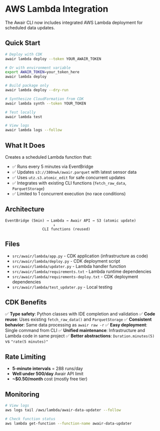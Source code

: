 # AWS Lambda Integration

The Awair CLI now includes integrated AWS Lambda deployment for scheduled data updates.

## Quick Start

```bash
# Deploy with CDK
awair lambda deploy --token YOUR_AWAIR_TOKEN

# Or with environment variable
export AWAIR_TOKEN=your_token_here
awair lambda deploy

# Build package only
awair lambda deploy --dry-run

# Synthesize CloudFormation from CDK
awair lambda synth --token YOUR_TOKEN

# Test locally
awair lambda test

# View logs
awair lambda logs --follow
```

## What It Does

Creates a scheduled Lambda function that:
- ✅ Runs every 5 minutes via EventBridge
- ✅ Updates `s3://380nwk/awair.parquet` with latest sensor data
- ✅ Uses `utz.s3.atomic_edit` for safe concurrent updates
- ✅ Integrates with existing CLI functions (`fetch_raw_data`, `ParquetStorage`)
- ✅ Limited to 1 concurrent execution (no race conditions)

## Architecture

```
EventBridge (5min) → Lambda → Awair API → S3 (atomic update)
                      ↓
                 CLI functions (reused)
```

## Files

- `src/awair/lambda/app.py` - CDK application (infrastructure as code)
- `src/awair/lambda/deploy.py` - CDK deployment script
- `src/awair/lambda/updater.py` - Lambda handler function
- `src/awair/lambda/requirements.txt` - Lambda runtime dependencies
- `src/awair/lambda/requirements-deploy.txt` - CDK deployment dependencies
- `src/awair/lambda/test_updater.py` - Local testing

## CDK Benefits

✅ **Type safety**: Python classes with IDE completion and validation
✅ **Code reuse**: Uses existing `fetch_raw_data()` and `ParquetStorage`
✅ **Consistent behavior**: Same data processing as `awair raw -r`
✅ **Easy deployment**: Single command from CLI
✅ **Unified maintenance**: Infrastructure and Lambda code in same project
✅ **Better abstractions**: `Duration.minutes(5)` vs `"rate(5 minutes)"`

## Rate Limiting

- **5-minute intervals** = 288 runs/day
- **Well under 500/day** Awair API limit
- **~$0.50/month** cost (mostly free tier)

## Monitoring

```bash
# View logs
aws logs tail /aws/lambda/awair-data-updater --follow

# Check function status
aws lambda get-function --function-name awair-data-updater
```